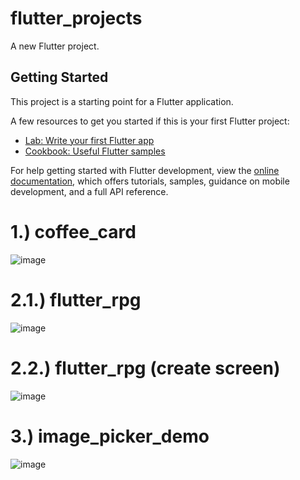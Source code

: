 # flutter_projects

A new Flutter project.

## Getting Started

This project is a starting point for a Flutter application.

A few resources to get you started if this is your first Flutter project:

- [Lab: Write your first Flutter app](https://docs.flutter.dev/get-started/codelab)
- [Cookbook: Useful Flutter samples](https://docs.flutter.dev/cookbook)

For help getting started with Flutter development, view the
[online documentation](https://docs.flutter.dev/), which offers tutorials,
samples, guidance on mobile development, and a full API reference.

# 1.) coffee_card
![image](https://github.com/user-attachments/assets/ad23d426-af3c-4049-9d2b-faf49b8ed8af)

# 2.1.) flutter_rpg
![image](https://github.com/user-attachments/assets/732548a9-1480-4335-8808-cf42742e55f8)

# 2.2.) flutter_rpg (create screen)
![image](https://github.com/user-attachments/assets/4fe25090-dc8d-4d47-8a1f-2f7a8d44a0ba)

# 3.) image_picker_demo
![image](https://github.com/user-attachments/assets/36e46ce7-420b-4c78-be77-73d2eb0bab30)




